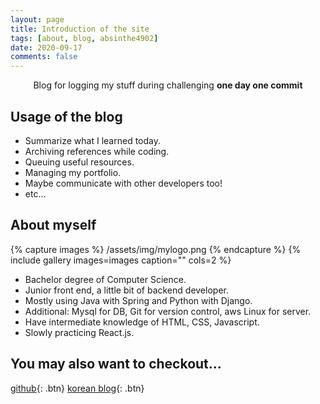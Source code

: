 ```yaml
---
layout: page
title: Introduction of the site
tags: [about, blog, absinthe4902]
date: 2020-09-17
comments: false
---
```

    
<center>Blog for logging my stuff during challenging <b>one day one commit</b></center>

## Usage of the blog
* Summarize what I learned today.
* Archiving references while coding.
* Queuing useful resources.
* Managing my portfolio.
* Maybe communicate with other developers too!
* etc...


## About myself

{% capture images %}
    <!-- https://cloud.githubusercontent.com/assets/754514/14509720/61c61058-01d6-11e6-93ab-0918515ecd56.png
    https://cloud.githubusercontent.com/assets/754514/14509716/61ac6c8e-01d6-11e6-879f-8308883de790.png -->
    /assets/img/mylogo.png
{% endcapture %}
{% include gallery images=images caption="" cols=2 %}
* Bachelor degree of Computer Science.
* Junior front end, a little bit of backend developer.
* Mostly using Java with Spring and Python with Django.
* Additional: Mysql for DB, Git for version control, aws Linux for server. 
* Have intermediate knowledge of HTML, CSS, Javascript. 
* Slowly practicing React.js.

## You may also want to checkout... 
 
[github](https://github.com/absinthe4902){: .btn}
[korean blog](https://calgaryhomeless.tistory.com){: .btn}
